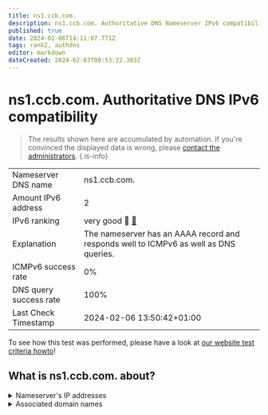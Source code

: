 ```yaml
---
title: ns1.ccb.com.
description: ns1.ccb.com. Authoritative DNS Nameserver IPv6 compatibility
published: true
date: 2024-02-06T14:11:07.771Z
tags: rank2, authdns
editor: markdown
dateCreated: 2024-02-03T00:53:22.303Z
---
```


# ns1.ccb.com. Authoritative DNS IPv6 compatibility

> The results shown here are accumulated by automation. If you're convinced the displayed data is wrong, please [contact the administrators](/howto/chat). 
{.is-info}




|   |   |
| - | - |
| Nameserver DNS name | ns1.ccb.com.
| Amount IPv6 address | 2
| IPv6 ranking | very good :2nd_place_medal: [🔗](/howto/ranking) |
| Explanation | The nameserver has an AAAA record and responds well to ICMPv6 as well as DNS queries. |
| ICMPv6 success rate | 0%|
| DNS query success rate | 100% |
| Last Check Timestamp | 2024-02-06 13:50:42+01:00 |

To see how this test was performed, please have a look at [our website test criteria howto](/howto/testcriteria/authdns)!


## What is ns1.ccb.com. about?




<details>
<summary>Nameserver's IP addresses</summary>

2408:8606:3600::2

240e:604:106:10::2

</details>



<details>
<summary>Associated domain names</summary>

www.ccb.com

</details>
